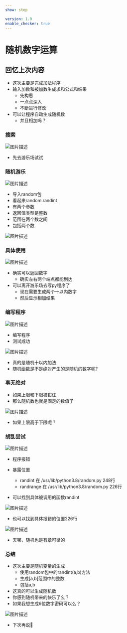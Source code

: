 ```yaml
---
show: step

version: 1.0
enable_checker: true
---
```


# 随机数字运算
## 回忆上次内容

- 这次主要是完成加法程序
- 输入加数和被加数生成求和公式和结果
	- 先构思
	- 一点点深入
	- 不断进行修改
- 可以让程序自动生成随机数
	- 并且相加吗？

### 搜索

![图片描述](https://doc.shiyanlou.com/courses/uid1190679-20210818-1629255262460)

- 先去游乐场试试

### 随机游乐

![图片描述](https://doc.shiyanlou.com/courses/uid1190679-20210818-1629255443447)

- 导入random包
- 看起来random.randint
- 有两个参数
- 返回值类型是整数
- 范围在两个数之间
- 包括两个数

![图片描述](https://doc.shiyanlou.com/courses/uid1190679-20210818-1629255483601)

### 具体使用

![图片描述](https://doc.shiyanlou.com/courses/uid1190679-20210818-1629255612885)

- 确实可以返回数字
	- 确实左右两个端点都能到达
- 可以离开游乐场去写py程序了
	- 现在需要生成两个十以内数字
	- 然后显示相加结果

### 编写程序

![图片描述](https://doc.shiyanlou.com/courses/uid1190679-20210818-1629255866380)

- 编写程序
- 测试成功

![图片描述](https://doc.shiyanlou.com/courses/uid1190679-20210818-1629255891300)

- 真的是随机十以内加法
- 随机函数是不是绝对产生的是随机的数字呢?

### 事无绝对

- 如果上限和下限被钳住
- 那么随机数也就是固定的数值了 

![图片描述](https://doc.shiyanlou.com/courses/uid1190679-20210820-1629425492093)

- 如果上限高于下限呢？

### 胡乱尝试
![图片描述](https://doc.shiyanlou.com/courses/uid1190679-20210820-1629425590340)

- 程序报错
- 暴露位置
	- randint 在 /usr/lib/python3.8/random.py    248行
	- randrange 在 /usr/lib/python3.8/random.py  226行

- 可以找到具体被调用的函数randint

![图片描述](https://doc.shiyanlou.com/courses/uid1190679-20210820-1629425775893)

- 也可以找到具体报错的位置226行

![图片描述](https://doc.shiyanlou.com/courses/uid1190679-20210820-1629425785844)

- 天哪，随机也是有章可循的

### 总结
- 这次主要是随机变量的生成
	- 使用random包中的randint(a,b)方法
	- 生成[a,b]范围中的整数
	- 包括a,b
- 这真的可以生成随机数
- 你感到随机带来的快乐了么？
- 如果我想生成6位数字密码可以么？

![图片描述](https://doc.shiyanlou.com/courses/uid1190679-20210818-1629257752891)

- 下次再说👋